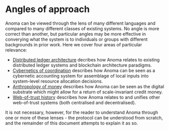 # Angles of approach

Anoma can be viewed through the lens of many different languages and compared to many different classes of existing systems. No angle is more correct than another, but particular angles may be more effective in converying what the system is to individuals or groups with different backgrounds in prior work. Here we cover four areas of particular relevance:

- [Distributed ledger architecture](./angles-of-approach/distributed-ledger-architecture.md) decribes how Anoma relates to existing distributed ledger systems and blockchain architecture paradigms.
- [Cybernetics of coordination](./angles-of-approach/cybernetics-of-coordination.md) describes how Anoma can be seen as a cybernetic accounting system for assemblage of local inputs into system-level resource allocation decisions.
- [Anthropology of money](./angles-of-approach/anthropology-of-money.md) describes how Anoma can be seen as the digital substrate which might allow for a return of scale-invariant credit money.
- [Web-of-trust history](./angles-of-approach/web-of-trust-history.md) describes how Anoma relates to and unifies other web-of-trust systems (both centralised and decentralised).

It is not necessary, however, for the reader to understand Anoma through one or more of these lenses - the protocol can be understood from scratch, and the remainder of this document attempts to explain it as so.